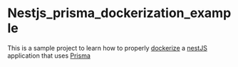 # Nestjs_prisma_dockerization_example

This is a sample project to learn how to properly [dockerize](https://developerexperience.io/articles/dockerizing) a [nestJS](https://docs.nestjs.com/) application that uses [Prisma](https://www.prisma.io/)

